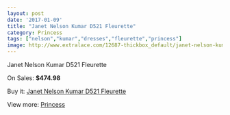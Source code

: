 ```yaml
---
layout: post
date: '2017-01-09'
title: "Janet Nelson Kumar D521 Fleurette"
category: Princess
tags: ["nelson","kumar","dresses","fleurette","princess"]
image: http://www.extralace.com/12687-thickbox_default/janet-nelson-kumar-d521-fleurette.jpg
---
```

Janet Nelson Kumar D521 Fleurette

On Sales: **$474.98**
<a href="https://www.extralace.com/princess/5964-janet-nelson-kumar-d521-fleurette.html"><amp-img layout="responsive" width="600" height="600" src="//www.extralace.com/12687-thickbox_default/janet-nelson-kumar-d521-fleurette.jpg" alt="Janet Nelson Kumar D521 Fleurette 0" /></a>
<a href="https://www.extralace.com/princess/5964-janet-nelson-kumar-d521-fleurette.html"><amp-img layout="responsive" width="600" height="600" src="//www.extralace.com/12688-thickbox_default/janet-nelson-kumar-d521-fleurette.jpg" alt="Janet Nelson Kumar D521 Fleurette 1" /></a>

Buy it: [Janet Nelson Kumar D521 Fleurette](https://www.extralace.com/princess/5964-janet-nelson-kumar-d521-fleurette.html "Janet Nelson Kumar D521 Fleurette")

View more: [Princess](https://www.extralace.com/6-princess "Princess")